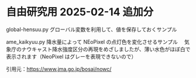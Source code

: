 # 自由研究用 2025-02-14 追加分

global-hensuu.py  グローバル変数を利用して、値を保存しておくサンプル

ame_kaikyuu.py  降水量によって NEoPixel の点灯色を変化させるサンプル
　気象庁のナウキャスト降水強度区分の再現をめざしましたが、薄い水色がほぼ白で表示されます（NeoPixel はグレーを表現できないので） 


引用元：https://www.jma.go.jp/bosai/nowc/

